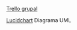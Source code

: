 [Trello grupal](https://trello.com/w/espaciodetrabajodeuser01232407)

[Lucidchart](https://lucid.app/lucidchart/b4557335-509e-4869-900a-13972dd53e17/edit?viewport_loc=-437%2C-478%2C3398%2C1876%2C0_0&invitationId=inv_c5ca3ff4-87b8-4482-b4e3-e2681655c524) Diagrama UML

